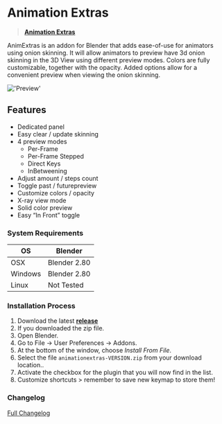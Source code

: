 # Animation Extras

><b>[Animation Extras](https://github.com/iBrushC/animextras)</b>

AnimExtras is an addon for Blender that adds ease-of-use for animators using onion skinning. It will allow animators to preview have 3d onion skinning in the 3D View using different preview modes. Colors are fully customizable, together with the opacity. Added options allow for a convenient preview when viewing the onion skinning.

!['Preview'](https://raw.githubusercontent.com/wiki/schroef/animextras/images/anmx-v112.jpg?2021-04-21)

## Features

* Dedicated panel
* Easy clear / update skinning
* 4 preview modes
  * Per-Frame
  * Per-Frame Stepped
  * Direct Keys
  * InBetweening
* Adjust amount / steps count
* Toggle past / futurepreview
* Customize colors / opacity
* X-ray view mode
* Solid color preview
* Easy “In Front” toggle

### System Requirements

| **OS** | **Blender** |
| ------------- | ------------- |
| OSX | Blender 2.80 |
| Windows | Blender 2.80 |
| Linux | Not Tested |

<!-- ### Blender 2.80 | Pre-release
Try this pre-release branch for Blender 2.80: [bl280_dev](https://github.com/PATH-TO-PRE-LEASE) -->

### Installation Process

1. Download the latest <b>[release](https://github.com/iBrushC/animationextras/releases/)</b>
2. If you downloaded the zip file.
3. Open Blender.
4. Go to File -> User Preferences -> Addons.
5. At the bottom of the window, choose *Install From File*.
6. Select the file `animationextras-VERSION.zip` from your download location..
7. Activate the checkbox for the plugin that you will now find in the list.
8. Customize shortcuts > remember to save new keymap to store them!

### Changelog

[Full Changelog](CHANGELOG.md)
